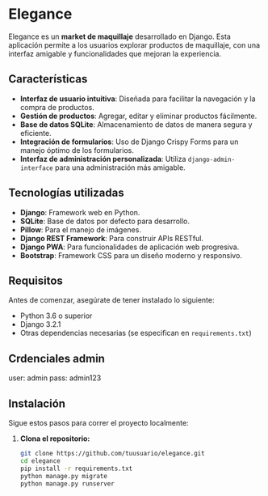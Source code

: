 # Elegance

Elegance es un **market de maquillaje** desarrollado en Django. Esta aplicación permite a los usuarios explorar productos de maquillaje, con una interfaz amigable y funcionalidades que mejoran la experiencia.

## Características

- **Interfaz de usuario intuitiva**: Diseñada para facilitar la navegación y la compra de productos.
- **Gestión de productos**: Agregar, editar y eliminar productos fácilmente.
- **Base de datos SQLite**: Almacenamiento de datos de manera segura y eficiente.
- **Integración de formularios**: Uso de Django Crispy Forms para un manejo óptimo de los formularios.
- **Interfaz de administración personalizada**: Utiliza `django-admin-interface` para una administración más amigable.

## Tecnologías utilizadas

- **Django**: Framework web en Python.
- **SQLite**: Base de datos por defecto para desarrollo.
- **Pillow**: Para el manejo de imágenes.
- **Django REST Framework**: Para construir APIs RESTful.
- **Django PWA**: Para funcionalidades de aplicación web progresiva.
- **Bootstrap**: Framework CSS para un diseño moderno y responsivo.

## Requisitos

Antes de comenzar, asegúrate de tener instalado lo siguiente:

- Python 3.6 o superior
- Django 3.2.1
- Otras dependencias necesarias (se especifican en `requirements.txt`)

## Crdenciales admin

user: admin
pass: admin123

## Instalación

Sigue estos pasos para correr el proyecto localmente:

1. **Clona el repositorio:**

   ```bash
   git clone https://github.com/tuusuario/elegance.git
   cd elegance
   pip install -r requirements.txt
   python manage.py migrate
   python manage.py runserver


